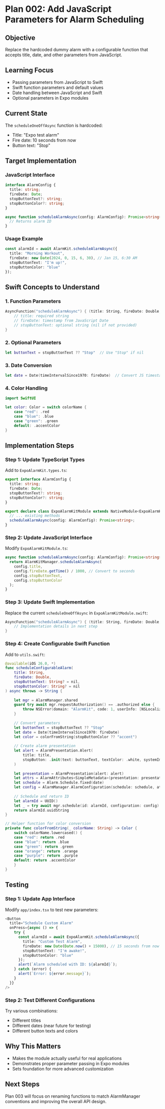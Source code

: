# Plan 002: Add JavaScript Parameters for Alarm Scheduling

## Objective
Replace the hardcoded dummy alarm with a configurable function that accepts title, date, and other parameters from JavaScript.

## Learning Focus
- Passing parameters from JavaScript to Swift
- Swift function parameters and default values
- Date handling between JavaScript and Swift
- Optional parameters in Expo modules

## Current State
The `scheduleOneOffAsync` function is hardcoded:
- Title: "Expo test alarm"
- Fire date: 10 seconds from now
- Button text: "Stop"

## Target Implementation

### JavaScript Interface
```typescript
interface AlarmConfig {
  title: string;
  fireDate: Date;
  stopButtonText?: string;
  stopButtonColor?: string;
}

async function scheduleAlarmAsync(config: AlarmConfig): Promise<string> {
  // Returns alarm ID
}
```

### Usage Example
```typescript
const alarmId = await AlarmKit.scheduleAlarmAsync({
  title: "Morning Workout",
  fireDate: new Date(2024, 0, 15, 6, 30), // Jan 15, 6:30 AM
  stopButtonText: "I'm up!",
  stopButtonColor: "blue"
});
```

## Swift Concepts to Understand

### 1. Function Parameters
```swift
AsyncFunction("scheduleAlarmAsync") { (title: String, fireDate: Double, stopButtonText: String?) in
    // title: required string
    // fireDate: timestamp from JavaScript Date
    // stopButtonText: optional string (nil if not provided)
}
```

### 2. Optional Parameters
```swift
let buttonText = stopButtonText ?? "Stop"  // Use "Stop" if nil
```

### 3. Date Conversion
```swift
let date = Date(timeIntervalSince1970: fireDate)  // Convert JS timestamp to Swift Date
```

### 4. Color Handling
```swift
import SwiftUI

let color: Color = switch colorName {
    case "red": .red
    case "blue": .blue
    case "green": .green
    default: .accentColor
}
```

## Implementation Steps

### Step 1: Update TypeScript Types
Add to `ExpoAlarmKit.types.ts`:

```typescript
export interface AlarmConfig {
  title: string;
  fireDate: Date;
  stopButtonText?: string;
  stopButtonColor?: string;
}

export declare class ExpoAlarmKitModule extends NativeModule<ExpoAlarmKitModuleEvents> {
  // ... existing methods
  scheduleAlarmAsync(config: AlarmConfig): Promise<string>;
}
```

### Step 2: Update JavaScript Interface
Modify `ExpoAlarmKitModule.ts`:

```typescript
async function scheduleAlarmAsync(config: AlarmConfig): Promise<string> {
  return AlarmKitManager.scheduleAlarmAsync(
    config.title,
    config.fireDate.getTime() / 1000, // Convert to seconds
    config.stopButtonText,
    config.stopButtonColor
  );
}
```

### Step 3: Update Swift Implementation
Replace the current `scheduleOneOffAsync` in `ExpoAlarmKitModule.swift`:

```swift
AsyncFunction("scheduleAlarmAsync") { (title: String, fireDate: Double, stopButtonText: String?, stopButtonColor: String?) in
    // Implementation details in next step
}
```

### Step 4: Create Configurable Swift Function
Add to `utils.swift`:

```swift
@available(iOS 26.0, *)
func scheduleConfigurableAlarm(
    title: String,
    fireDate: Double,
    stopButtonText: String? = nil,
    stopButtonColor: String? = nil
) async throws -> String {
    
    let mgr = AlarmManager.shared
    guard try await mgr.requestAuthorization() == .authorized else { 
        throw NSError(domain: "AlarmKit", code: 1, userInfo: [NSLocalizedDescriptionKey: "Not authorized"])
    }
    
    // Convert parameters
    let buttonText = stopButtonText ?? "Stop"
    let date = Date(timeIntervalSince1970: fireDate)
    let color = colorFromString(stopButtonColor ?? "accent")
    
    // Create alarm presentation
    let alert = AlarmPresentation.Alert(
        title: title,
        stopButton: .init(text: buttonText, textColor: .white, systemImageName: "xmark")
    )
    
    let presentation = AlarmPresentation(alert: alert)
    let attrs = AlarmAttributes<SimpleMetadata>(presentation: presentation, tintColor: color)
    let schedule = Alarm.Schedule.fixed(date)
    let config = AlarmManager.AlarmConfiguration(schedule: schedule, attributes: attrs)
    
    // Schedule and return ID
    let alarmId = UUID()
    let _ = try await mgr.schedule(id: alarmId, configuration: config)
    return alarmId.uuidString
}

// Helper function for color conversion
private func colorFromString(_ colorName: String) -> Color {
    switch colorName.lowercased() {
    case "red": return .red
    case "blue": return .blue
    case "green": return .green
    case "orange": return .orange
    case "purple": return .purple
    default: return .accentColor
    }
}
```

## Testing

### Step 1: Update App Interface
Modify `app/index.tsx` to test new parameters:

```typescript
<Button
  title="Schedule Custom Alarm"
  onPress={async () => {
    try {
      const alarmId = await ExpoAlarmKit.scheduleAlarmAsync({
        title: "Custom Test Alarm",
        fireDate: new Date(Date.now() + 15000), // 15 seconds from now
        stopButtonText: "I'm awake!",
        stopButtonColor: "blue"
      });
      alert(`Alarm scheduled with ID: ${alarmId}`);
    } catch (error) {
      alert(`Error: ${error.message}`);
    }
  }}
/>
```

### Step 2: Test Different Configurations
Try various combinations:
- Different titles
- Different dates (near future for testing)
- Different button texts and colors

## Why This Matters
- Makes the module actually useful for real applications
- Demonstrates proper parameter passing in Expo modules
- Sets foundation for more advanced customization

## Next Steps
Plan 003 will focus on renaming functions to match AlarmManager conventions and improving the overall API design.